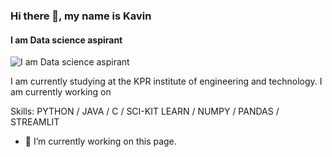 ### Hi there 👋, my name is Kavin
#### I am Data science aspirant
![I am Data science aspirant](https://miro.medium.com/max/974/1*qzvOZZgHq_allGVXq8RWeQ.png)

I am currently studying at the KPR institute of engineering and technology. I am currently  working on  

Skills: PYTHON / JAVA / C / SCI-KIT LEARN / NUMPY / PANDAS / STREAMLIT

- 🔭 I’m currently working on this page. 





